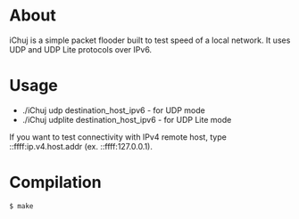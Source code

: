 About
=====
iChuj is a simple packet flooder built to test speed of a local network.
It uses UDP and UDP Lite protocols over IPv6.

Usage
=====
 * ./iChuj udp destination_host_ipv6 - for UDP mode
 * ./iChuj udplite destination_host_ipv6 - for UDP Lite mode

If you want to test connectivity with IPv4 remote host, type
::ffff:ip.v4.host.addr (ex. ::ffff:127.0.0.1).

Compilation
===========

`$ make`
